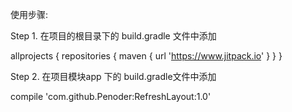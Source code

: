 使用步骤:

Step 1. 在项目的根目录下的 build.gradle 文件中添加

allprojects {
    repositories {
        maven { url 'https://www.jitpack.io' }
    }
}


Step 2. 在项目模块app 下的 build.gradle文件中添加

compile 'com.github.Penoder:RefreshLayout:1.0'
